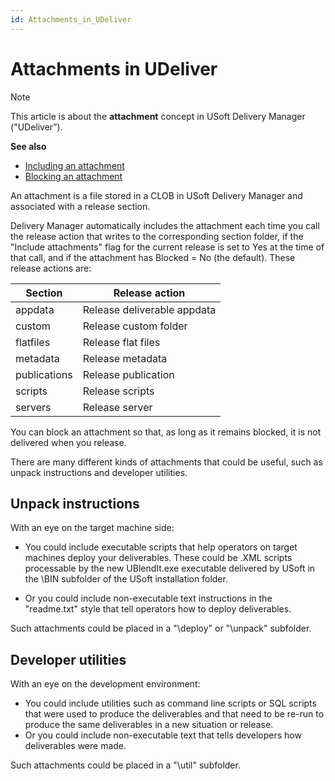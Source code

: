 ```yaml
---
id: Attachments_in_UDeliver
---
```


# Attachments in UDeliver

> [!NOTE]
> This article is about the **attachment** concept in USoft Delivery Manager ("UDeliver”).

**See also**

- [Including an attachment](/docs/Continuous_delivery/Delivery_Manager_basic_procedures/Including_an_attachment.md)
- [Blocking an attachment](/docs/Continuous_delivery/Delivery_Manager_basic_procedures/Blocking_an_attachment.md)

An attachment is a file stored in a CLOB in USoft Delivery Manager and associated with a release section.  

Delivery Manager automatically includes the attachment each time you call the release action that writes to the corresponding section folder, if the "Include attachments" flag for the current release is set to Yes at the time of that call, and if the attachment has Blocked = No (the default). These release actions are:

|**Section**|**Release action**|
|--------|--------|
|appdata |Release deliverable appdata|
|custom  |Release custom folder|
|flatfiles|Release flat files|
|metadata|Release metadata|
|publications|Release publication|
|scripts |Release scripts|
|servers |Release server|



You can block an attachment so that, as long as it remains blocked, it is not delivered when you release.

There are many different kinds of attachments that could be useful, such as unpack instructions and developer utilities.

## Unpack instructions

With an eye on the target machine side:

- You could include executable scripts that help operators on target machines deploy your deliverables. These could be .XML scripts processable by the new UBlendIt.exe executable delivered by USoft in the \\BIN subfolder of the USoft installation folder.

- Or you could include non-executable text instructions in the "readme.txt" style that tell operators how to deploy deliverables.

Such attachments could be placed in a "\\deploy" or "\\unpack" subfolder.

## Developer utilities

With an eye on the development environment:

- You could include utilities such as command line scripts or SQL scripts that were used to produce the deliverables and that need to be re-run to produce the same deliverables in a new situation or release.
- Or you could include non-executable text that tells developers how deliverables were made.

Such attachments could be placed in a "\\util" subfolder.